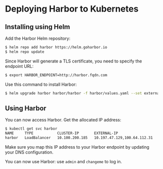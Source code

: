 # Deploying Harbor to Kubernetes

## Installing using Helm

Add the Harbor Helm repository:
```bash
$ helm repo add harbor https://helm.goharbor.io
$ helm repo update
```

Since Harbor will generate a TLS certificate, you need to specify the endpoint URL:
```bash
$ export HARBOR_ENDPOINT=http://harbor.fqdn.com
```

Use this command to install Harbor:
```bash
$ helm upgrade harbor harbor/harbor -f harbor/values.yaml --set externalURL=$HARBOR_ENDPOINT --set expose.tls.commonName=$HARBOR_ENDPOINT --install
```

## Using Harbor

You can now access Harbor. Get the allocated IP address:
```bash
$ kubectl get svc harbor
NAME     TYPE           CLUSTER-IP       EXTERNAL-IP                   PORT(S)                                     AGE
harbor   LoadBalancer   10.100.200.185   10.197.47.129,100.64.112.31   80:32276/TCP,443:30176/TCP,4443:31091/TCP   84m
```

Make sure you map this IP address to your Harbor endpoint
by updating your DNS configuration.

You can now use Harbor: use `admin` and `changeme` to log in.
